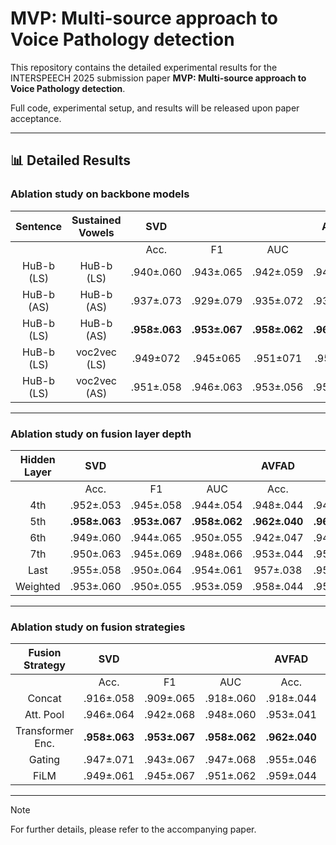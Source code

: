 # MVP: Multi-source approach to Voice Pathology detection

This repository contains the detailed experimental results for the INTERSPEECH 2025 submission paper **MVP: Multi-source approach to Voice Pathology detection**. 

Full code, experimental setup, and results will be released upon paper acceptance.


---

## 📊 Detailed Results

### Ablation study on backbone models 

| Sentence | Sustained<br>Vowels | SVD | | | AVFAD  | | | IPV | | |
|:---:|:---:|:---:|:---:|:---:|:---:|:---:|:---:|:---:|:---:|:---:|
| | | Acc. | F1 | AUC | Acc. | F1 | AUC | Acc. | F1 | AUC |
| HuB-b (LS) | HuB-b (LS) | .940±.060 | .943±.065 | .942±.059 | .948±.044 | .946±.045 | .951±.042 | .914±.075 | .908±.069 | .917±.067 |
| HuB-b (AS) | HuB-b (AS) | .937±.073 | .929±.079 | .935±.072 | .937±.044 | .937±.044 | .939±.042 | .890±.055 | .882±.059 | .901±.048 |
| HuB-b (LS) | HuB-b (AS) | **.958±.063** | **.953±.067** | **.958±.062** | **.962±.040** | **.962±.039** | **.963±.038** | **.939±.044** | **.931±.054** | **.936±.053** |
| HuB-b (LS) | voc2vec (LS)  |  .949±072 |  .945±065 |  .951±071 |  .953±047 |  .953±047 |  .955±044 | .931±.062 | .925±.065 | .929±.045 |
| HuB-b (LS) | voc2vec (AS)  | .951±.058 | .946±.063 | .953±.056 | .955±.044 | .955±.045 | .958±.044 | .931±.049 | .927±.053 | .929±.044 |

---

### Ablation study on fusion layer depth

| Hidden<br>Layer |  SVD | | | AVFAD        | | |  IPV | | |
|:---:|:---:|:---:|:---:|:---:|:---:|:---:|:---:|:---:|:---:|
| | Acc. | F1 | AUC | Acc. | F1 | AUC | Acc. | F1 | AUC |
|      4th     | .952±.053 |    .945±.058    | .944±.054 | .948±.044 | .943±.044 | .945±.043 | .921±.046 | .913±.054 | .924±.048 |
|      5th     | **.958±.063** |    .**953±.067**    | **.958±.062** | **.962±.040** | **.962±.039** | **.963±.038** | **.939±.044** | **.931±.054** | **.936±.053** |
|      6th     | .949±.060 |    .944±.065    | .950±.055 | .942±.047 | .942±.047 | .943±.046 | .920±.060 | .911±.067 | .923±.060 |
|      7th     | .950±.063 |    .945±.069    | .948±.066 | .953±.044 | .953±.044 | .954±.042 | .931±.059 | .925±.065 | .929±.061 |
|     Last     | .955±.058 |    .950±.064    | .954±.061 |  957±.038 | .956±.038 | .958±.037 | .931±.086 | .927±.092 | .932±.072 |
|   Weighted   | .953±.060 |    .950±.055 | .953±.059 | .958±.044 | .954±.045 | .957±.042 | .935±.065 | .927±.069 | .932±.057 |

---

### Ablation study on fusion strategies

| Fusion<br>Strategy | SVD | | | AVFAD | | | IPV | | |
|:---:|:---:|:---:|:---:|:---:|:---:|:---:|:---:|:---:|:---:|
| | Acc. | F1 | AUC | Acc. | F1 | AUC | Acc. | F1 | AUC |
|       Concat       | .916±.058 | .909±.065 | .918±.060 | .918±.044 | .917±.045 | .920±.044 | .909±.048 | .900±.055 | .915±.050 |
|      Att. Pool     | .946±.064 | .942±.068 | .948±.060 | .953±.041 | .954±.042 | .955±.040 | .923±.054 | .921±.060 | .929±.047 |
|  Transformer Enc.  | **.958±.063** | **.953±.067** | **.958±.062** | **.962±.040** | **.962±.039** | **.963±.038** | **.939±.044** | **.931±.054** | **.936±.053** |
|       Gating       | .947±.071 | .943±.067 | .947±.068 | .955±.046 | .955±.046 | .956±.045 | .929±.041 | .921±.048 | .926±.049 |
|        FiLM        | .949±.061 | .945±.067 | .951±.062 | .959±.044 | .959±.044 | .961±.041 | .942±.063 | .931±.069 | .934±.053 |

---


> [!Note]  
> For further details, please refer to the accompanying paper.
